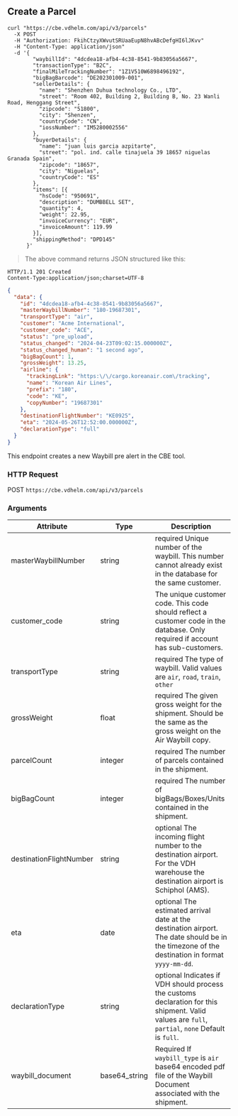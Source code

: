 ## Create a Parcel

```shell
curl "https://cbe.vdhelm.com/api/v3/parcels"
  -X POST
  -H "Authorization: FkihCtzyXWvutSRUaaEupN8hvABcDefgHI6lJKvv"
  -H "Content-Type: application/json"
  -d '{
        "waybillId": "4dcdea18-afb4-4c38-8541-9b83056a5667",
        "transactionType": "B2C",
        "finalMileTrackingNumber": "1Z1V510W6898496192",
        "bigBagBarcode": "DE202301009-001",
        "sellerDetails": {
          "name": "Shenzhen Duhua technology Co., LTD",
          "street": "Room 402, Building 2, Building B, No. 23 Wanli Road, Henggang Street",
          "zipcode": "51800",
          "city": "Shenzen",
          "countryCode": "CN",
          "iossNumber": "IM5280002556"
        },
        "buyerDetails": {
          "name": "juan luis garcia azpitarte",
          "street": "pol. ind. calle tinajuela 39 18657 niguelas Granada Spain",
          "zipcode": "18657",
          "city": "Niguelas",
          "countryCode": "ES"
        },
        "items": [{
          "hsCode": "950691",
          "description": "DUMBBELL SET",
          "quantity": 4,
          "weight": 22.95,
          "invoiceCurrency": "EUR",
          "invoiceAmount": 119.99
        }],
        "shippingMethod": "DPD145"
      }'
```

> The above command returns JSON structured like this:

```
HTTP/1.1 201 Created
Content-Type:application/json;charset=UTF-8
```

```json
{
  "data": {
    "id": "4dcdea18-afb4-4c38-8541-9b83056a5667",
    "masterWaybillNumber": "180-19687301",
    "transportType": "air",
    "customer": "Acme International",
    "customer_code": "ACE",
    "status": "pre_upload",
    "status_changed": "2024-04-23T09:02:15.000000Z",
    "status_changed_human": "1 second ago",
    "bigBagCount": 1,
    "grossWeight": 13.25,
    "airline": {
      "trackingLink": "https:\/\/cargo.koreanair.com\/tracking",
      "name": "Korean Air Lines",
      "prefix": "180",
      "code": "KE",
      "copyNumber": "19687301"
    },
    "destinationFlightNumber": "KE0925",
    "eta": "2024-05-26T12:52:00.000000Z",
    "declarationType": "full"
  }
}
```

This endpoint creates a new Waybill pre alert in the CBE tool. 

### HTTP Request

<span class="http-verb post">POST</span> `https://cbe.vdhelm.com/api/v3/parcels`

### Arguments

| Attribute                 | Type                                    | Description                                                                                                                                                                      |
|---------------------------|-----------------------------------------|----------------------------------------------------------------------------------------------------------------------------------------------------------------------------------|
| masterWaybillNumber       | <span class="type">string</span>        | <span class="required">required</span> Unique number of the waybill. This number cannot already exist in the database for the same customer.                                     |
| customer_code             | <span class="type">string</span>        | The unique customer code. This code should reflect a customer code in the database. Only <span class="required_if">required if</span> account has sub-customers.                 | 
| transportType             | <span class="type">string</span>        | <span class="required">required</span> The type of waybill. Valid values are `air`, `road`, `train`, `other`                                                                     |
| grossWeight               | <span class="type">float</span>         | <span class="required">required</span> The given gross weight for the shipment. Should be the same as the gross weight on the Air Waybill copy.                                  |
| parcelCount               | <span class="type">integer</span>       | <span class="required">required</span> The number of parcels contained in the shipment.                                                                                          |
| bigBagCount               | <span class="type">integer</span>       | <span class="required">required</span> The number of bigBags/Boxes/Units contained in the shipment.                                                                              |
| destinationFlightNumber   | <span class="type">string</span>        | <span class="optional">optional</span> The incoming flight number to the destination airport. For the VDH warehouse the destination airport is Schiphol (AMS).                   |
| eta                       | <span class="type">date</span>          | <span class="optional">optional</span> The estimated arrival date at the destination airport. The date should be in the timezone of the destination in format `yyyy-mm-dd`.      |
| declarationType           | <span class="type">string</span>        | <span class="optional">optional</span> Indicates if VDH should process the customs declaration for this shipment. Valid values are `full`, `partial`, `none`  Default is `full`. | 
| waybill_document          | <span class="type">base64_string</span> | <span class="required_if">Required If</span> `waybill_type` is `air` base64 encoded pdf file of the Waybill Document associated with the shipment.                               |

